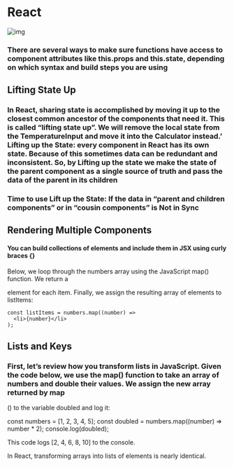 # React
![img](https://i.ytimg.com/vi/szmS_M-BMls/mqdefault.jpg)

### There are several ways to make sure functions have access to component attributes like this.props and this.state, depending on which syntax and build steps you are using

## Lifting State Up

### In React, sharing state is accomplished by moving it up to the closest common ancestor of the components that need it. This is called “lifting state up”. We will remove the local state from the TemperatureInput and move it into the Calculator instead.’ Lifting up the State: every component in React has its own state. Because of this sometimes data can be redundant and inconsistent. So, by Lifting up the state we make the state of the parent component as a single source of truth and pass the data of the parent in its children

### Time to use Lift up the State: If the data in “parent and children components” or in “cousin components” is Not in Sync

## Rendering Multiple Components

#### You can build collections of elements and include them in JSX using curly braces {}

Below, we loop through the numbers array using the JavaScript map() function. We return a

element for each item. Finally, we assign the resulting array of elements to listItems:


``` const numbers = [1, 2, 3, 4, 5];
const listItems = numbers.map((number) =>
  <li>{number}</li>
);
```

## Lists and Keys

### First, let’s review how you transform lists in JavaScript. Given the code below, we use the map() function to take an array of numbers and double their values. We assign the new array returned by map

() to the variable doubled and log it:

const numbers = [1, 2, 3, 4, 5]; const doubled = numbers.map((number) => number * 2); console.log(doubled);

This code logs [2, 4, 6, 8, 10] to the console.

In React, transforming arrays into lists of elements is nearly identical.
